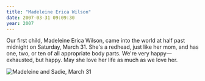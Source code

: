 ```yaml
---
title: "Madeleine Erica Wilson"
date: 2007-03-31 09:09:30
year: 2007
---
```

Our first child, Madeleine Erica Wilson, came into the world at half past midnight on Saturday, March 31.  She's a redhead, just like her mom, and has one, two, or ten of all appropriate body parts.  We're very happy—exhausted, but happy.  May she love her life as much as we love her.

<img alt="Madeleine and Sadie, March 31" src="{{'/files/2007/03/madeleine_and_sadie.jpg' | relative_url}}" class="centered">
